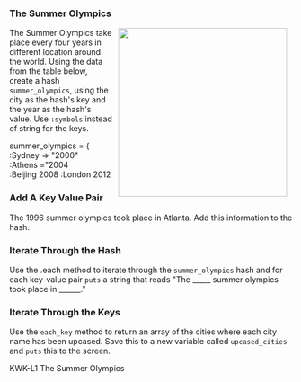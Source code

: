 ### The Summer Olympics
<img src="https://s3.amazonaws.com/after-school-assets/sydney.jpg" width="300px" align="right" hspace="10"> The Summer Olympics take place every four years in different location around the world. Using the data from the table below, create a hash `summer_olympics`, using the city as the hash's key and the year as the hash's value. Use `:symbols` instead of string for the keys.


summer_olympics = {
:Sydney => "2000"  
:Athens ="2004  
:Beijing      2008
:London       2012

### Add A Key Value Pair
The 1996 summer olympics took place in Atlanta. Add this information to the hash.

### Iterate Through the Hash
Use the .each method to iterate through the `summer_olympics` hash and for each key-value pair `puts` a string that reads "The _____ summer olympics took place in ______."

### Iterate Through the Keys
Use the `each_key` method to return an array of the cities where each city name has been upcased. Save this to a new variable called `upcased_cities` and `puts` this to the screen.


<p data-visibility='hidden'>KWK-L1 The Summer Olympics</p>
